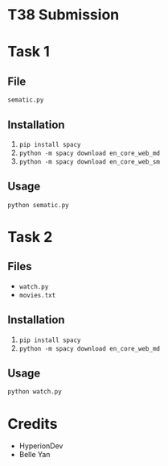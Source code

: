 # T38 Submission

# Task 1

## File
`sematic.py`

## Installation
1. `pip install spacy`
2. `python -m spacy download en_core_web_md`
3. `python -m spacy download en_core_web_sm`

## Usage
`python sematic.py`

# Task 2

## Files
- `watch.py`
- `movies.txt`

## Installation
1. `pip install spacy`
2. `python -m spacy download en_core_web_md`

## Usage
`python watch.py`

# Credits
- HyperionDev
- Belle Yan
